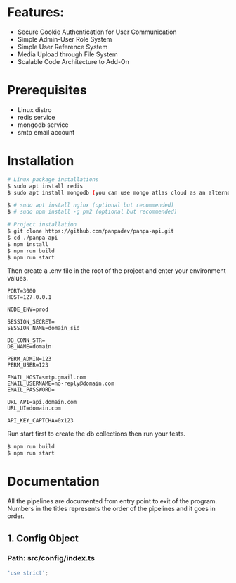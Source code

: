 # Features:

- Secure Cookie Authentication for User Communication
- Simple Admin-User Role System
- Simple User Reference System
- Media Upload through File System
- Scalable Code Architecture to Add-On

# Prerequisites

- Linux distro
- redis service
- mongodb service
- smtp email account

# Installation

```bash
# Linux package installations
$ sudo apt install redis
$ sudo apt install mongodb (you can use mongo atlas cloud as an alternative to mongodb package)

$ # sudo apt install nginx (optional but recommended)
$ # sudo npm install -g pm2 (optional but recommended)

# Project installation
$ git clone https://github.com/panpadev/panpa-api.git
$ cd ./panpa-api
$ npm install
$ npm run build
$ npm run start
```

Then create a .env file in the root of the project and enter your environment values.

```.env
PORT=3000
HOST=127.0.0.1

NODE_ENV=prod

SESSION_SECRET=
SESSION_NAME=domain_sid

DB_CONN_STR=
DB_NAME=domain

PERM_ADMIN=123
PERM_USER=123

EMAIL_HOST=smtp.gmail.com
EMAIL_USERNAME=no-reply@domain.com
EMAIL_PASSWORD=

URL_API=api.domain.com
URL_UI=domain.com

API_KEY_CAPTCHA=0x123

```

Run start first to create the db collections then run your tests.

```bash
$ npm run build
$ npm run start
```

# Documentation

All the pipelines are documented from entry point to exit of the program.
Numbers in the titles represents the order of the pipelines and it goes in order.

## 1. Config Object

### Path: src/config/index.ts

```javascript
'use strict';
```
